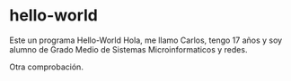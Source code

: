# hello-world
Este un programa Hello-World
Hola, me llamo Carlos, tengo 17 años y soy alumno de Grado Medio de Sistemas Microinformaticos y redes.


Otra comprobación.
